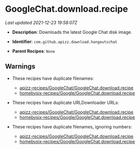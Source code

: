 # GoogleChat.download.recipe

_Last updated 2021-12-23 19:58:07Z_

- **Description**: Downloads the latest Google Chat disk image.

- **Identifier**: `com.github.apizz.download.hangoutschat`

- **Parent Recipes**: `None`

## Warnings

- These recipes have duplicate filenames:
    - [apizz-recipes/GoogleChat/GoogleChat.download.recipe](/autopkg-dupe-tracker/apizz-recipes/GoogleChat/GoogleChat.download.recipe)
    - [homebysix-recipes/Google/GoogleChat.download.recipe](/autopkg-dupe-tracker/homebysix-recipes/Google/GoogleChat.download.recipe)

- These recipes have duplicate URLDownloader URLs:
    - [apizz-recipes/GoogleChat/GoogleChat.download.recipe](/autopkg-dupe-tracker/apizz-recipes/GoogleChat/GoogleChat.download.recipe)
    - [homebysix-recipes/Google/GoogleChat.download.recipe](/autopkg-dupe-tracker/homebysix-recipes/Google/GoogleChat.download.recipe)

- These recipes have duplicate filenames, ignoring numbers:
    - [apizz-recipes/GoogleChat/GoogleChat.download.recipe](/autopkg-dupe-tracker/apizz-recipes/GoogleChat/GoogleChat.download.recipe)
    - [homebysix-recipes/Google/GoogleChat.download.recipe](/autopkg-dupe-tracker/homebysix-recipes/Google/GoogleChat.download.recipe)